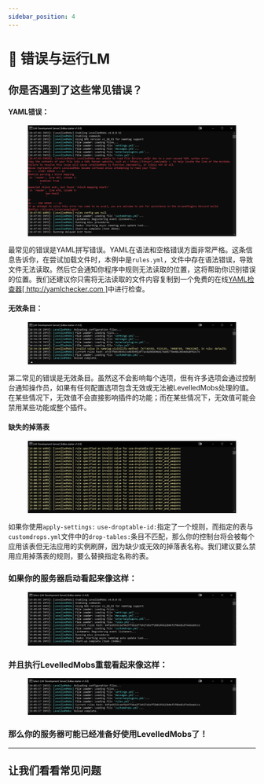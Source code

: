 ```yaml
---
sidebar_position: 4
---
```


# 💢 错误与运行LM

## 你是否遇到了这些常见错误？

#### YAML错误：

<figure><img src=".gitbook/assets/image%20(1)%20(1).png" alt=""></img><figcaption></figcaption></figure>

最常见的错误是YAML拼写错误。YAML在语法和空格错误方面非常严格。这条信息告诉你，在尝试加载文件时，本例中是`rules.yml`，文件中存在语法错误，导致文件无法读取。然后它会通知你程序中规则无法读取的位置，这将帮助你识别错误的位置。我们还建议你只需将无法读取的文件内容复制到一个免费的在线[YAML检查器\[ http://yamlchecker.com \]](https://yamlchecker.com/)中进行检查。



#### 无效条目：

<figure><img src=".gitbook/assets/image%20(1)%20(1)%20(1).png" alt=""></img><figcaption></figcaption></figure>

第二常见的错误是无效条目。虽然这不会影响每个选项，但有许多选项会通过控制台通知操作员，如果有任何配置选项包含无效或无法被LevelledMobs处理的值。在某些情况下，无效值不会直接影响插件的功能；而在某些情况下，无效值可能会禁用某些功能或整个插件。



#### 缺失的掉落表

<figure><img src=".gitbook/assets/image%20(2).png" alt=""></img><figcaption></figcaption></figure>

如果你使用`apply-settings:` `use-droptable-id:`指定了一个规则，而指定的表与`customdrops.yml`文件中的`drop-tables:`条目不匹配，那么你的控制台将会被每个应用该表但无法应用的实例刷屏，因为缺少或无效的掉落表名称。我们建议要么禁用应用掉落表的规则，要么替换指定名称的表。



### 如果你的服务器启动看起来像这样：

<figure><img src=".gitbook/assets/image%20(3).png" alt=""></img><figcaption></figcaption></figure>

### 并且执行LevelledMobs重载看起来像这样：

<figure><img src=".gitbook/assets/image%20(4).png" alt=""></img><figcaption></figcaption></figure>

### 那么你的服务器可能已经准备好使用LevelledMobs了！



***



## 让我们看看常见问题